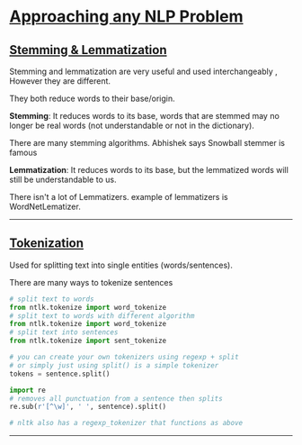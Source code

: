 # <u>Approaching any NLP Problem</u>

## <u>Stemming & Lemmatization</u>

Stemming and lemmatization are very useful and used interchangeably , However they are different.

They both reduce words to their base/origin.

**Stemming**: It reduces words to its base, words that are stemmed may no longer be real words (not understandable or not in the dictionary).

There are many stemming algorithms. Abhishek says Snowball stemmer is famous

**Lemmatization**: It reduces words to its base, but the lemmatized words will still be understandable to us.

There isn't a lot of Lemmatizers. example of lemmatizers is WordNetLematizer.

****

## **<u>Tokenization</u>**

Used for splitting text into single entities (words/sentences).

There  are many ways to tokenize sentences

```python
# split text to words
from ntlk.tokenize import word_tokenize
# split text to words with different algorithm
from ntlk.tokenize import word_tokenize
# split text into sentences
from ntlk.tokenize import sent_tokenize 

# you can create your own tokenizers using regexp + split
# or simply just using split() is a simple tokenizer
tokens = sentence.split()

import re
# removes all punctuation from a sentence then splits
re.sub(r'[^\w]', ' ', sentence).split()

# nltk also has a regexp_tokenizer that functions as above
```

****


